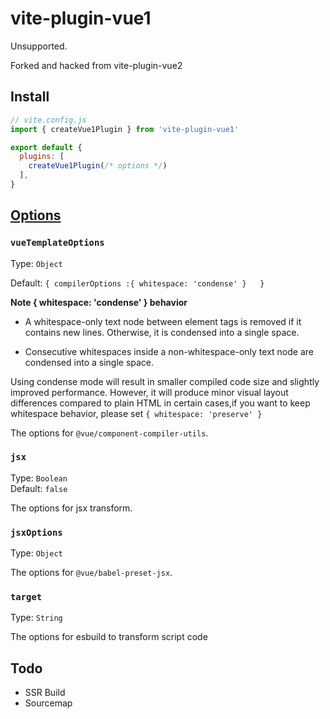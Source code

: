 # vite-plugin-vue1

Unsupported.

Forked and hacked from vite-plugin-vue2

## Install

```js
// vite.config.js
import { createVue1Plugin } from 'vite-plugin-vue1'

export default {
  plugins: [
    createVue1Plugin(/* options */)
  ],
}
```

## [Options](https://github.com/underfin/vite-plugin-vue2/blob/master/src/index.ts#L26)

### `vueTemplateOptions`

Type: `Object`<br>

Default: `{ compilerOptions :{ whitespace: 'condense' }   }`

**Note {  whitespace: 'condense' } behavior**

* A whitespace-only text node between element tags is removed if it contains new lines. Otherwise, it is condensed into a single space.

* Consecutive whitespaces inside a non-whitespace-only text node are condensed into a single space.


Using condense mode will result in smaller compiled code size and slightly improved performance. However, it will produce minor visual layout differences compared to plain HTML in certain cases,if you want to keep whitespace  behavior, please set `{ whitespace: 'preserve' }`

The options for `@vue/component-compiler-utils`.

### `jsx`

Type: `Boolean`<br>
Default: `false`

The options for jsx transform.

### `jsxOptions`

Type: `Object`<br>

The options for `@vue/babel-preset-jsx`.

### `target`

Type: `String`<br>

The options for esbuild to transform script code

## Todo

- SSR Build
- Sourcemap
